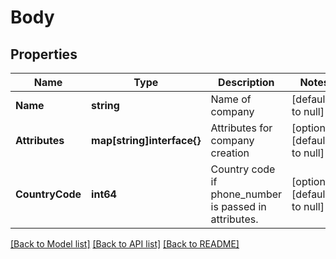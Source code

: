 # Body

## Properties
Name | Type | Description | Notes
------------ | ------------- | ------------- | -------------
**Name** | **string** | Name of company | [default to null]
**Attributes** | **map[string]interface{}** | Attributes for company creation | [optional] [default to null]
**CountryCode** | **int64** | Country code if phone_number is passed in attributes. | [optional] [default to null]

[[Back to Model list]](../README.md#documentation-for-models) [[Back to API list]](../README.md#documentation-for-api-endpoints) [[Back to README]](../README.md)


